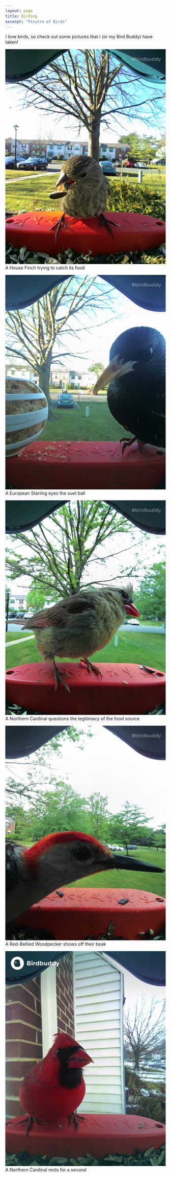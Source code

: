 ```yaml
---
layout: page
title: Birding
excerpt: "Picutre of Birds"
---
```


I love birds, so check out some pictures that I (or my Bird Buddy) have taken!

![A House Finch trying to catch its food](/images/bird_pics/bb_20230218.jpg)
A House Finch trying to catch its food

![A European Starling eyes the suet ball](/images/bird_pics/bb_20230322.jpg)
A European Starling eyes the suet ball

![A Northern Cardinal questions the legitimacy of the food source](/images/bird_pics/bb_20230622.jpg)
A Northern Cardinal questions the legitimacy of the food source

![A Red-Bellied Woodpecker shows off their beak](/images/bird_pics/bb_20230626.jpg)
A Red-Bellied Woodpecker shows off their beak

![A Northern Cardinal rests for a second](/images/bird_pics/bb_20240124.jpg)
A Northern Cardinal rests for a second